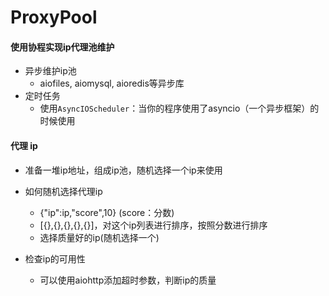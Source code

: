 # ProxyPool

#### 使用协程实现ip代理池维护
- 异步维护ip池
  - aiofiles, aiomysql, aioredis等异步库
- 定时任务
  - 使用`AsyncIOScheduler`：当你的程序使用了asyncio（一个异步框架）的时候使用

#### 代理 ip 
- 准备一堆ip地址，组成ip池，随机选择一个ip来使用
  
- 如何随机选择代理ip
  - {"ip":ip,"score",10}  (score：分数)
  - [{},{},{},{},{}]，对这个ip列表进行排序，按照分数进行排序
  - 选择质量好的ip(随机选择一个)
    
- 检查ip的可用性
  - 可以使用aiohttp添加超时参数，判断ip的质量

